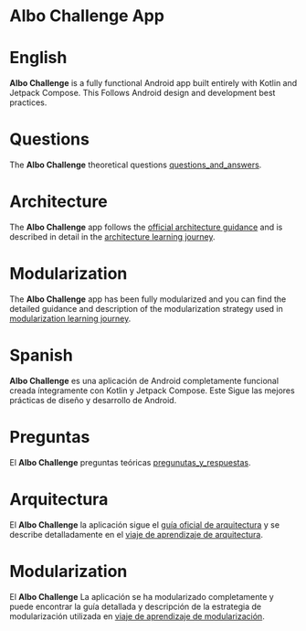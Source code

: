 Albo Challenge App
==================

# English

**Albo Challenge** is a fully functional Android app built entirely with Kotlin and Jetpack Compose. This
Follows Android design and development best practices.


# Questions

The **Albo Challenge** theoretical questions
[questions_and_answers](docs/Questions.md).

# Architecture

The **Albo Challenge** app follows the
[official architecture guidance](https://developer.android.com/topic/architecture)
and is described in detail in the
[architecture learning journey](docs/Architecture.md).

# Modularization

The **Albo Challenge** app has been fully modularized and you can find the detailed guidance and
description of the modularization strategy used in
[modularization learning journey](docs/Modularization.md).


# Spanish

**Albo Challenge** es una aplicación de Android completamente funcional creada íntegramente con Kotlin y Jetpack Compose. Este
Sigue las mejores prácticas de diseño y desarrollo de Android.


# Preguntas

El **Albo Challenge** preguntas teóricas
[pregunutas_y_respuestas](docs/Questions-Es.md).

# Arquitectura

El **Albo Challenge** la aplicación sigue el
[guía oficial de arquitectura](https://developer.android.com/topic/architecture)
y se describe detalladamente en el
[viaje de aprendizaje de arquitectura](docs/Architecture-Es.md).

# Modularization

El **Albo Challenge** La aplicación se ha modularizado completamente y puede encontrar la guía detallada y
descripción de la estrategia de modularización utilizada en
[viaje de aprendizaje de modularización](docs/Modularization-Es.md).